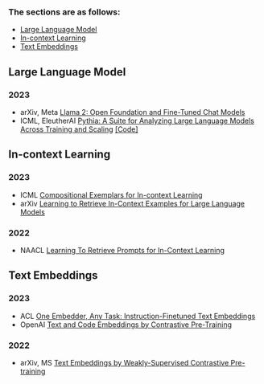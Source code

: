 ### The sections are as follows:
- [Large Language Model](#Large-Language-Model)
- [In-context Learning](#In-context-Learning)
- [Text Embeddings](#Text-Embeddings)


## Large Language Model
### 2023
- arXiv, Meta [Llama 2: Open Foundation and Fine-Tuned Chat Models](https://arxiv.org/abs/2307.09288)
- ICML, EleutherAI [Pythia: A Suite for Analyzing Large Language Models Across Training and Scaling](https://arxiv.org/abs/2304.01373) [[Code]](https://github.com/EleutherAI/pythia)


## In-context Learning
### 2023
- ICML [Compositional Exemplars for In-context Learning](https://arxiv.org/abs/2302.05698)
- arXiv [Learning to Retrieve In-Context Examples for Large Language Models](https://arxiv.org/abs/2307.07164)

### 2022
- NAACL [Learning To Retrieve Prompts for In-Context Learning](https://arxiv.org/abs/2112.08633)


## Text Embeddings

### 2023
- ACL [One Embedder, Any Task: Instruction-Finetuned Text Embeddings](https://arxiv.org/abs/2212.09741)
- OpenAI [Text and Code Embeddings by Contrastive Pre-Training](https://cdn.openai.com/papers/Text_and_Code_Embeddings_by_Contrastive_Pre_Training.pdf)

### 2022
- arXiv, MS [Text Embeddings by Weakly-Supervised Contrastive Pre-training](https://arxiv.org/abs/2212.03533)
